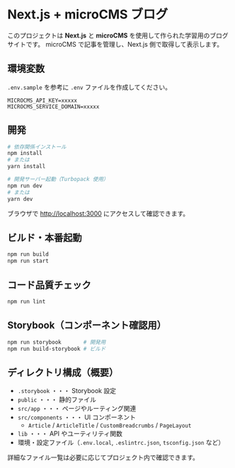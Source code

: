 # Next.js + microCMS ブログ

このプロジェクトは **Next.js** と **microCMS** を使用して作られた学習用のブログサイトです。
microCMS で記事を管理し、Next.js 側で取得して表示します。

## 環境変数

`.env.sample` を参考に `.env` ファイルを作成してください。

```env
MICROCMS_API_KEY=xxxxx
MICROCMS_SERVICE_DOMAIN=xxxxx
```

## 開発

```bash
# 依存関係インストール
npm install
# または
yarn install

# 開発サーバー起動（Turbopack 使用）
npm run dev
# または
yarn dev
```

ブラウザで [http://localhost:3000](http://localhost:3000) にアクセスして確認できます。

## ビルド・本番起動

```bash
npm run build
npm run start
```

## コード品質チェック

```bash
npm run lint
```

## Storybook（コンポーネント確認用）

```bash
npm run storybook       # 開発用
npm run build-storybook # ビルド
```

## ディレクトリ構成（概要）

- `.storybook` ・・・ Storybook 設定
- `public` ・・・ 静的ファイル
- `src/app` ・・・ ページやルーティング関連
- `src/components` ・・・ UI コンポーネント
  - `Article` / `ArticleTitle` / `CustomBreadcrumbs` / `PageLayout`
- `lib` ・・・ API やユーティリティ関数
- 環境・設定ファイル（`.env.local`, `.eslintrc.json`, `tsconfig.json` など）

詳細なファイル一覧は必要に応じてプロジェクト内で確認できます。

